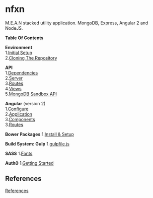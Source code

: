 # nfxn
M.E.A.N stacked utility application. MongoDB, Express, Angular 2 and NodeJS.

**Table Of Contents**  

**Environment**  
1.[Initial Setup](documentation/01_environment/01_01_initial-setup.md)  
2.[Cloning The Repository](documentation/01_environment/01_02_cloning-repository.md)  

**API**   
1.[Dependencies](documentation/02_api/02_01_dependencies.md)  
2.[Server](documentation/02_api/02_02_server.md)  
3.[Routes](documentation/02_api/02_03_routes.md)  
4.[Views](documentation/02_api/02_04_views.md)  
5.[MongoDB Sandbox API](documentation/02_api/02_02_mongodb-sandbox-api.md)  

**Angular** (version 2)  
1.[Configure](documentation/03_angular2/03_01_configure.md)  
2.[Application](documentation/03_angular2/03_02_application.md)  
3.[Components](documentation/03_angular2/03_03_components.md)  
3.[Routes](documentation/03_angular2/03_04_routes.md)  

**Bower Packages**
1.[Install & Setup](documentation/04_bower/04_01_install-and-setup.md)  

**Build System: Gulp**
1.[gulpfile.js](documentation/05_gulp/05_01_create-gulp.md)  

**SASS**
1.[Fonts](documentation/06_sass/06_02_font-libraries.md)  

**Auth0**
1.[Getting Started](documentation/07_auth0/07_01_getting-started.md)  

## References
[References](documentation/99_references.md)  